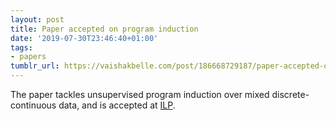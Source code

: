 ```yaml
---
layout: post
title: Paper accepted on program induction
date: '2019-07-30T23:46:40+01:00'
tags:
- papers
tumblr_url: https://vaishakbelle.com/post/186668729187/paper-accepted-on-program-induction
---
```

The paper tackles unsupervised program induction over mixed discrete-continuous data, and is accepted at [ILP](https://ilp2019.org/programme/).


